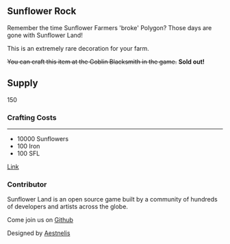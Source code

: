 ## Sunflower Rock

Remember the time Sunflower Farmers 'broke' Polygon? Those days are gone with Sunflower Land!

This is an extremely rare decoration for your farm.

~~You can craft this item at the Goblin Blacksmith in the game.~~ **Sold out!**

## Supply

150

### Crafting Costs

---

- 10000 Sunflowers
- 100 Iron
- 100 SFL

[Link](https://docs.sunflower-land.com/player-guides/rare-and-limited-items#decorations)

### Contributor

Sunflower Land is an open source game built by a community of hundreds of developers and artists across the globe.

Come join us on [Github](https://github.com/sunflower-land/sunflower-land)

Designed by [Aestnelis](https://twitter.com/containsapathy)
